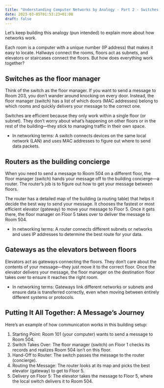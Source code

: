 ```yaml
---
title: "Understanding Computer Networks by Analogy - Part 2 - Switches and Routers"
date: 2023-03-05T01:53:23+01:00
draft: false
---
```


Let’s keep building this analogy (pun intended) to explain more about how networks work.

Each room is a computer with a unique number (IP address) that makes it easy to locate. Hallways connect the rooms, floors act as subnets, and elevators or staircases connect the floors. But how does everything work together?

## Switches as the floor manager

Think of the switch as the floor manager. If you want to send a message to Room 203, you don’t wander around knocking on every door. Instead, the floor manager (switch) has a list of which doors (MAC addresses) belong to which rooms and quickly delivers your message to the correct one.

Switches are efficient because they only work within a single floor (or subnet). They don’t worry about what’s happening on other floors or in the rest of the building—they stick to managing traffic in their own space.

* In networking terms: A switch connects devices on the same local network (LAN) and uses MAC addresses to figure out where to send data packets.

## Routers as the building concierge

When you need to send a message to Room 504 on a different floor, the floor manager (switch) hands your message off to the building concierge—a router. The router’s job is to figure out how to get your message between floors.

The router has a detailed map of the building (a routing table) that helps it decide the best way to send your message. It chooses the fastest or most efficient elevator (gateway) to move your message to Floor 5. Once it gets there, the floor manager on Floor 5 takes over to deliver the message to Room 504.

* In networking terms: A router connects different subnets or networks and uses IP addresses to determine the best route for your data.

## Gateways as the elevators between floors

Elevators act as gateways connecting the floors. They don’t care about the contents of your message—they just move it to the correct floor. Once the elevator delivers your message, the floor manager on the destination floor takes over to ensure it reaches the right room.

* In networking terms: Gateways link different networks or subnets and ensure data is transferred correctly, even when moving between entirely different systems or protocols.

## Putting It All Together: A Message’s Journey

Here’s an example of how communication works in this building setup:

1.	Starting Point: Room 101 (your computer) wants to send a message to Room 504.
2.	Switch Takes Over: The floor manager (switch) on Floor 1 checks its records and realizes Room 504 isn’t on this floor.
3.	Hand-Off to Router: The switch passes the message to the router (concierge).
4.	Routing the Message: The router looks at its map and picks the best elevator (gateway) to get to Floor 5.
5.	Delivery on Floor 5: The elevator takes the message to Floor 5, where the local switch delivers it to Room 504.